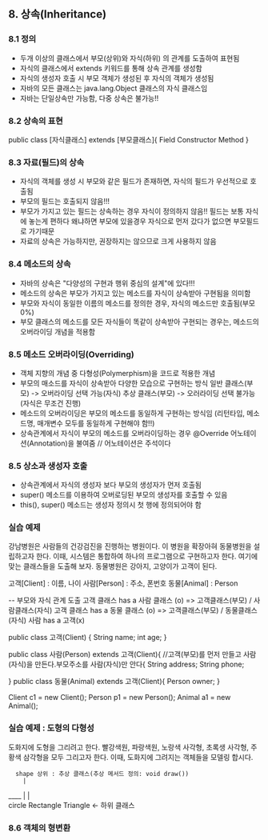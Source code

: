## 8. 상속(Inheritance)

### 8.1 정의 
-  두개 이상의 클래스에서 부모(상위)와 자식(하위) 의 관계를 도출하여 표현됨
- 자식의 클래스에서 extends 키워드를 통해 상속 관계를 생성함
- 자식의 생성자 호출 시 부모 객체가 생성된 후 자식의 객체가 생성됨
- 자바의 모든 클래스는 java.lang.Object 클래스의 자식 클래스임
- 자바는 단일상속만 가능함, 다중 상속은 불가능!!



### 8.2 상속의 표현
public class [자식클래스] extends [부모클래스]{
  Field
  Constructor
  Method
}
 
 
 
### 8.3 자료(필드)의 상속
- 자식의 객체를 생성 시 부모와 같은 필드가 존재하면, 자식의 필드가 우선적으로 호출됨
- 부모의 필드는 호출되지 않음!!!
- 부모가 가지고 있는 필드는 상속하는 경우 자식이 정의하지 않음!! 필드는 보통 자식에 놓는게 편하다 왜냐하면 부모에 있을경우 자식으로 먼저 갔다가 없으면 부모필드로 가기때문
- 자료의 상속은 가능하지만, 권장하지는 않으므로 크게 사용하지 않음



### 8.4 메소드의 상속
- 자바의 상속은 "다양성의 구현과 행위 중심의 설계"에 있다!!!
- 메소드의 상속은 부모가 가지고 있는 메소드를 자식이 상속받아 구현됨을 의미함
- 부모와 자식이 동일한 이름의 메소드를 정의한 경우, 자식의 메소드만 호출됨(부모 0%)
- 부모 클래스의 메소드를 모든 자식들이 똑같이 상속받아 구현되는 경우는, 메소드의 오버라이딩 개념을 적용함


### 8.5 메소드 오버라이딩(Overriding)
- 객체 지향의 개념 중 다형성(Polymerphism)을 코드로 적용한 개념
- 부모의 매소드를 자식이 상속받아 다양한 모습으로 구현하는 방식
  일반 클래스(부모) -> 오버라이딩 선택 가능(자식)
  추상 클래스(부모) -> 오러라이딩 선택 불가능(자식은 무조건 진행)
- 메소드의 오버라이딩은 부모의 메소드를 동일하게 구현하는 방식임
  (리턴타입, 메소드명, 매개변수 모두를 동일하게 구현해야 함!!)
- 상속관계에서 자식이 부모의 메소드를 오버라이딩하는 경우 @Override 어노테이션(Annotation)을 불여줌 // 어노테이션은 주석이다

### 8.5 상소과 생성자 호출
- 상속관계에서 자식의 생성자 보다 부모의 생성자가 먼저 호출됨
- super() 메소드를 이용하여 오버로딩된 부모의 생성자를 호출할 수 있음
- this(), super() 메소드는 생성자 정의시 첫 행에 정의되어야 함

 
### 실습 예제
강남병원은 사람들의 건강검진을 진행하는 병원이다. 이 병원을 확장아혀 동물병원을
설립하고자 한다. 이때, 시스템은 통합하여 하나의 프로그램으로 구현하고자 한다.
여기에 맞는 클래스들을 도출해 보자. 동물병원은 강아지, 고양이가 고객이 된다.

고객[Client] : 이름, 나이
사람[Person] : 주소, 폰번호
동물[Animal] : Person

-- 부모와 자식 관계 도출
고객 클래스 has a 사람 클래스 (o) => 고객클래스(부모) / 사람클래스(자식) 
고객 클래스 has a 동물 클래스 (o) => 고객클래스(부모) / 동물클래스(자식) 
사람 has a 고객(x)

public class 고객(Client) {
	String name;
	int age;
}

public class 사람(Person) extends 고객(Client){ //고객(부모)를 먼저 만들고 사람(자식)을 만든다.부모주소를 사람(자식)만 안다{
	String address;
	String phone;

}
public class 동물(Animal) extends 고객(Client){
	Person owner;
}

Client c1 = new Client();
Person p1 = new Person();
Animal a1 = new Animal();



### 실습 예제 : 도형의 다형성
도화지에 도형을 그리려고 한다.
빨강색원, 파랑색원, 노랑색 사각형, 초록생 사각형, 주황색 삼각형을 모두 그리고자 한다.
이때, 도화지에 그려지는 객체들을 모델링 합시다.

	  shape 상위 : 추상 클래스(추상 메서드 정의: void draw())
	  	|
 ____	|
 |       
circle  Rectangle  Triangle <- 하위 클래스



### 8.6 객체의 형변환



